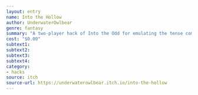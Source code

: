 ```yaml
---
layout: entry 
name: Into the Hollow
author: UnderwaterOwlbear
genre: fantasy
summary: "A two-player hack of Into the Odd for emulating the tense combat of Soulslike and Metroidvania video games at the table."
cost: "$0.00"
subtext1: 
subtext2: 
subtext3: 
subtext4: 
category:
- hacks
source: itch
source-url: https://underwaterowlbear.itch.io/into-the-hollow
---
```

